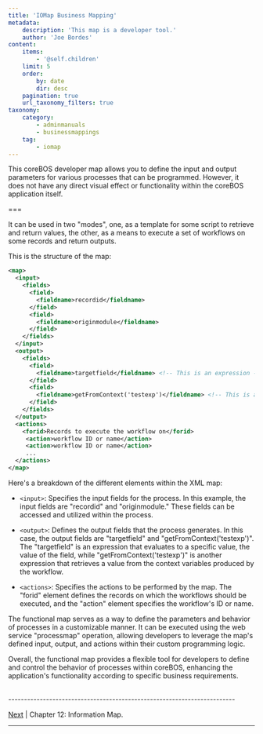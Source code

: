 ```yaml
---
title: 'IOMap Business Mapping'
metadata:
    description: 'This map is a developer tool.'
    author: 'Joe Bordes'
content:
    items:
        - '@self.children'
    limit: 5
    order:
        by: date
        dir: desc
    pagination: true
    url_taxonomy_filters: true
taxonomy:
    category:
        - adminmanuals
        - businessmappings
    tag:
        - iomap
---
```


This coreBOS developer map allows you to define the input and output parameters for various processes that can be programmed. However, it does not have any direct visual effect or functionality within the coreBOS application itself.

===

It can be used in two "modes", one, as a template for some script to retrieve and return values, the other, as a means to execute a set of workflows on some records and return outputs.

This is the structure of the map:

```xml
<map>
  <input>
    <fields>
      <field>
        <fieldname>recordid</fieldname>
      </field>
      <field>
        <fieldname>originmodule</fieldname>
      </field>
    </fields>
  </input>
  <output>
    <fields>
      <field>
        <fieldname>targetfield</fieldname> <!-- This is an expression -->
      </field>
      <field>
        <fieldname>getFromContext('testexp')</fieldname> <!-- This is an expression -->
      </field>
    </fields>
  </output>
  <actions>
    <forid>Records to execute the workflow on</forid>
     <action>workflow ID or name</action>
     <action>workflow ID or name</action>
     ...
  </actions>
</map>
```

Here's a breakdown of the different elements within the XML map:

- `<input>`: Specifies the input fields for the process. In this example, the input fields are "recordid" and "originmodule." These fields can be accessed and utilized within the process.

- `<output>`: Defines the output fields that the process generates. In this case, the output fields are "targetfield" and "getFromContext('testexp')". The "targetfield" is an expression that evaluates to a specific value, the value of the field, while "getFromContext('testexp')" is another expression that retrieves a value from the context variables produced by the workflow.

- `<actions>`: Specifies the actions to be performed by the map. The "forid" element defines the records on which the workflows should be executed, and the "action" element specifies the workflow's ID or name.

The functional map serves as a way to define the parameters and behavior of processes in a customizable manner. It can be executed using the web service "processmap" operation, allowing developers to leverage the map's defined input, output, and actions within their custom programming logic.

Overall, the functional map provides a flexible tool for developers to define and control the behavior of processes within coreBOS, enhancing the application's functionality according to specific business requirements.

<br>
------------------------------------------------------------------------

[Next]( ../14.infomap) | Chapter 12: Information Map.

------------------------------------------------------------------------